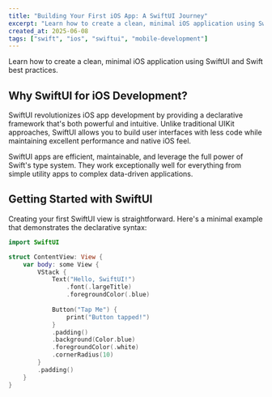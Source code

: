 ```yaml
---
title: "Building Your First iOS App: A SwiftUI Journey"
excerpt: "Learn how to create a clean, minimal iOS application using SwiftUI and Swift best practices."
created_at: 2025-06-08
tags: ["swift", "ios", "swiftui", "mobile-development"]
---
```


Learn how to create a clean, minimal iOS application using SwiftUI and Swift best practices.

## Why SwiftUI for iOS Development?

SwiftUI revolutionizes iOS app development by providing a declarative framework that's both powerful and intuitive. Unlike traditional UIKit approaches, SwiftUI allows you to build user interfaces with less code while maintaining excellent performance and native iOS feel.

SwiftUI apps are efficient, maintainable, and leverage the full power of Swift's type system. They work exceptionally well for everything from simple utility apps to complex data-driven applications.

## Getting Started with SwiftUI

Creating your first SwiftUI view is straightforward. Here's a minimal example that demonstrates the declarative syntax:

```swift
import SwiftUI

struct ContentView: View {
    var body: some View {
        VStack {
            Text("Hello, SwiftUI!")
                .font(.largeTitle)
                .foregroundColor(.blue)
            
            Button("Tap Me") {
                print("Button tapped!")
            }
            .padding()
            .background(Color.blue)
            .foregroundColor(.white)
            .cornerRadius(10)
        }
        .padding()
    }
}
